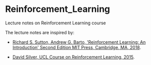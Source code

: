 # Reinforcement_Learning
Lecture notes on Reinforcement Learning course

The lecture notes are inspired by:

- [Richard S. Sutton, Andrew G. Barto, 'Reinforcement Learning: An Introduction' Second Edition MIT Press, Cambridge, MA, 2018](http://www.incompleteideas.net/book/the-book-2nd.html).

- [David Silver, UCL Course on Reinforcement Learning, 2015](https://www.davidsilver.uk/teaching/).
